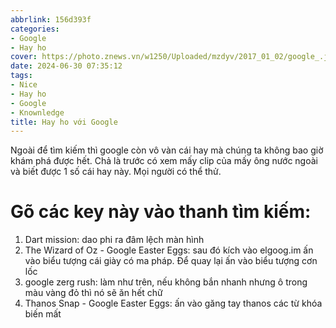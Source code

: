 ```yaml
---
abbrlink: 156d393f
categories:
- Google 
- Hay ho
cover: https://photo.znews.vn/w1250/Uploaded/mzdyv/2017_01_02/google_.jpg
date: 2024-06-30 07:35:12
tags:
- Nice
- Hay ho
- Google
- Knownledge
title: Hay ho với Google 
---
```


Ngoài để tìm kiếm thì google còn vô vàn cái hay mà chúng ta không bao giờ khám phá được hết. Chả là trước có xem mấy clip của mấy ông nước ngoài và biết được 1 số cái hay này. Mọi người có thể thử.

# Gõ các key này vào thanh tìm kiếm:
1. Dart mission: dao phi ra đâm lệch màn hình
2. The Wizard of Oz - Google Easter Eggs: sau đó kích vào elgoog.im ấn vào biểu tượng  cái giày có ma pháp. Để quay lại ấn vào biểu tượng cơn lốc
3. google zerg rush: làm như trên, nếu không bắn nhanh nhưng ô trong màu vàng đỏ thì nó sẽ ăn hết chữ
4. Thanos Snap - Google Easter Eggs: ấn vào găng tay thanos các từ khóa biến mất
